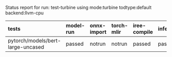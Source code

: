 Status report for run: test-turbine using mode:turbine todtype:default backend:llvm-cpu

| tests                             | model-run   | onnx-import   | torch-mlir   | iree-compile   | inference   |
|:----------------------------------|:------------|:--------------|:-------------|:---------------|:------------|
| pytorch/models/bert-large-uncased | passed      | notrun        | notrun       | passed         | passed      |
